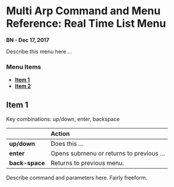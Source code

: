 # Multi Arp Command and Menu Reference: Real Time List Menu


**BN - Dec 17, 2017**

Describe this menu here ...

### Menu Items

* [**Item 1**](#item-1)
* [**Item 2**](#item-2)

## **Item 1**

Key combinations: up/down, enter, backspace

|     | Action     |
| :------------- | :------------- |
| **up/down** |Does this ...|
| **enter** | Opens submenu or returns to previous ... |
| **back-space** | Returns to previous menu. |

Describe command and parameters here. Fairly freeform.
